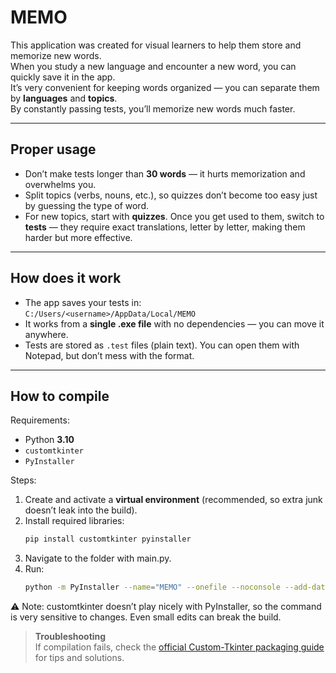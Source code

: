 # MEMO  

This application was created for visual learners to help them store and memorize new words.  
When you study a new language and encounter a new word, you can quickly save it in the app.  
It’s very convenient for keeping words organized — you can separate them by **languages** and **topics**.  
By constantly passing tests, you’ll memorize new words much faster.  

---

## Proper usage  
- Don’t make tests longer than **30 words** — it hurts memorization and overwhelms you.  
- Split topics (verbs, nouns, etc.), so quizzes don’t become too easy just by guessing the type of word.  
- For new topics, start with **quizzes**. Once you get used to them, switch to **tests** — they require exact translations, letter by letter, making them harder but more effective.  

---

## How does it work  
- The app saves your tests in:  
  `C:/Users/<username>/AppData/Local/MEMO`  
- It works from a **single .exe file** with no dependencies — you can move it anywhere.  
- Tests are stored as `.test` files (plain text). You can open them with Notepad, but don’t mess with the format.  

---

## How to compile  
Requirements:  
- Python **3.10**  
- `customtkinter`  
- `PyInstaller`  

Steps:  
1. Create and activate a **virtual environment** (recommended, so extra junk doesn’t leak into the build).  
2. Install required libraries:  
   ```bash
   pip install customtkinter pyinstaller
3. Navigate to the folder with main.py.
4. Run:
   ```bash
   python -m PyInstaller --name="MEMO" --onefile --noconsole --add-data="venv\Lib\site-packages\customtkinter;customtkinter/" main.py
⚠️ Note: customtkinter doesn’t play nicely with PyInstaller, so the command is very sensitive to changes. Even small edits can break the build.

> **Troubleshooting**  
> If compilation fails, check the [official Custom-Tkinter packaging guide](https://github.com/TomSchimansky/CustomTkinter/wiki/Packaging) for tips and solutions.

